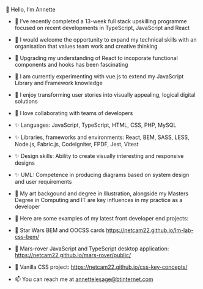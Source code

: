 👋 Hello, I’m Annette
 
- 💞️ I’ve recently completed a 13-week full stack upskilling programme focused on recent developments in TypeScript, JavaScript and React
- 💞️ I would welcome the opportunity to expand my technical skills with an organisation that values team work and creative thinking
   
- 👀 Upgrading my understanding of React to incoporate functional components and hooks has been fascinating
- 👀 I am currently experimenting with vue.js to extend my JavaScript Library and Framework knowledge
 
- 🌱 I enjoy transforming user stories into visually appealing, logical digital solutions
- 🌱 I love collaborating with teams of developers
 
- ✨ Languages: JavaScript, TypeScript,  HTML, CSS, PHP, MySQL
- ✨ Libraries, frameworks and environments:  React, BEM, SASS, LESS, Node.js, Fabric.js, CodeIgniter, FPDF, Jest, Vitest
- ✨ Design skills: Ability to create visually interesting and responsive designs
- ✨ UML: Competence in producing diagrams based on system design and user requirements

-  👋 My art backgound and degree in Illustration, alongside my Masters Degree in Computing and IT are key influences in my practice as a developer

-  👋 Here are some examples of my latest front developer end projects:

- 🚀 Star Wars BEM and OOCSS cards https://netcam22.github.io/lm-lab-css-bem/
 
- 🚀 Mars-rover JavaScript and TypeScript desktop application: https://netcam22.github.io/mars-rover/public/

- 👀 Vanilla CSS project: https://netcam22.github.io/css-key-concepts/

- 📫 You can reach me at annettelesage@btinternet.com

<!---
netcam22/netcam22 is a ✨ special ✨ repository because its `README.md` (this file) appears on your GitHub profile.
You can click the Preview link to take a look at your changes.
--->
